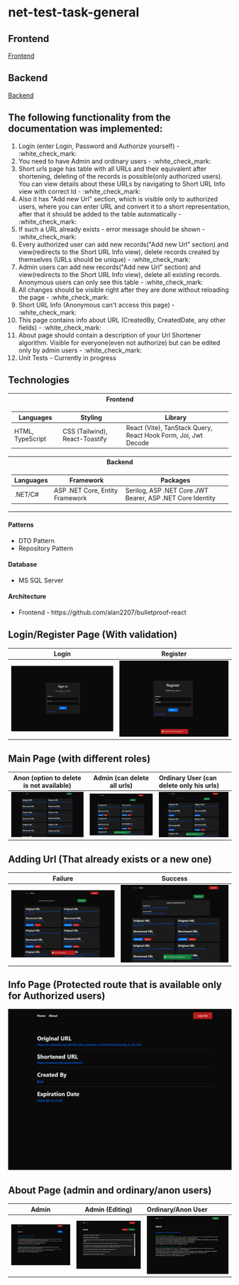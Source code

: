 # net-test-task-general

<h2>Frontend</h2>
<a href="https://github.com/RomanKosmyna/net-test-task-frontend" target="_blank">Frontend</a>

<h2>Backend</h2>
<a href="https://github.com/RomanKosmyna/net-test-task-backend" target="_blank">Backend</a>

<h2>The following functionality from the documentation was implemented:</h2>
<ol>
  <li>Login (enter Login, Password and Authorize yourself) - :white_check_mark:</li>
  <li>You need to have Admin and ordinary users - :white_check_mark:</li>
  <li>Short urls page has table with all URLs and their equivalent after shortening, deleting of the
records is possible(only authorized users). You can view details about these URLs by
navigating to Short URL Info view with correct Id - :white_check_mark:</li>
  <li>Also it has "Add new Url" section, which is visible only to authorized users, where you can
enter URL and convert it to a short representation, after that it should be added to the
table automatically - :white_check_mark:</li>
  <li>If such a URL already exists - error message should be shown - :white_check_mark:</li>
  <li>Every authorized user can add new records("Add new Url" section) and view(redirects to
the Short URL Info view), delete records created by themselves (URLs should be unique) - :white_check_mark:</li>
  <li>Admin users can add new records("Add new Url" section) and view(redirects to the Short
URL Info view), delete all existing records. Anonymous users can only see this table - :white_check_mark:</li>
  <li>All changes should be visible right after they are done without reloading the page - :white_check_mark:</li>
  <li>Short URL Info (Anonymous can't access this page) - :white_check_mark:</li>
  <li>This page contains info about URL (CreatedBy, CreatedDate, any other fields) - :white_check_mark:</li>
  <li>About page should contain a description of your Url Shortener algorithm. Visible for
everyone(even not authorize) but can be edited only by admin users - :white_check_mark:</li>
  <li>Unit Tests - Currently in progress</li>
</ol>

<h2>Technologies</h2>
<table>
<tr><th>Frontend</th></tr>
<tr><td>

|Languages| Styling | Library |
|--|--|--|
|HTML, TypeScript| CSS (Tailwind), React-Toastify|React (Vite), TanStack Query, React Hook Form, Joi, Jwt Decode |
</td></tr>
<tr><th>Backend</th></tr>
<tr><td>
  
|Languages|Framework|Packages| 
|--|--|--|
|.NET/C#|ASP .NET Core, Entity Framework|Serilog, ASP .NET Core JWT Bearer, ASP .NET Core Identity|

</td></tr>
</table>

<h4>Patterns</h4>
<ul>
  <li>DTO Pattern</li>
  <li>Repository Pattern</li>
</ul>

<h4>Database</h3>
<ul>
  <li>MS SQL Server</li>
</ul>

<h4>Architecture</h4>
<ul>
  <li>Frontend - https://github.com/alan2207/bulletproof-react</li>
</ul>

<h2>Login/Register Page (With validation)</h2>

Login             |  Register
:-------------------------:|:-------------------------:
![login](https://github.com/RomanKosmyna/net-test-task-general/blob/main/Images/login-page.png?raw=true)  |  ![register](https://github.com/RomanKosmyna/net-test-task-general/blob/main/Images/register-page%20(showing%20validation).png?raw=true)

<h2>Main Page (with different roles)</h2>

Anon (option to delete is not available)            |  Admin (can delete all urls)               |    Ordinary User (can delete only his urls)
:-------------------------:|:-------------------------:|:------------------------
![alt](https://github.com/RomanKosmyna/net-test-task-general/blob/main/Images/main-page%20(as%20guest).png?raw=true)  |  ![alt](https://github.com/RomanKosmyna/net-test-task-general/blob/main/Images/main-page%20(as%20admin).png?raw=true)   |  ![alt](https://github.com/RomanKosmyna/net-test-task-general/blob/main/Images/main-page%20(as%20ordinary%20user).png?raw=true)  

<h2>Adding Url (That already exists or a new one)</h2>

Failure             |  Success
:-------------------------:|:-------------------------:
![alt](https://github.com/RomanKosmyna/net-test-task-general/blob/main/Images/adding-url%20(when%20it%20already%20exists).png?raw=true)  |  ![alt](https://github.com/RomanKosmyna/net-test-task-general/blob/main/Images/adding-url%20(when%20it%20does%20not%20exist).png?raw=true)

<h2>Info Page (Protected route that is available only for Authorized users)</h2>

![alt](https://github.com/RomanKosmyna/net-test-task-general/blob/main/Images/info-page.png?raw=true)

<h2>About Page (admin and ordinary/anon users)</h2>

Admin             |  Admin (Editing)               |    Ordinary/Anon User
:-------------------------:|:-------------------------:|:------------------------
![alt](https://github.com/RomanKosmyna/net-test-task-general/blob/main/Images/about-page%20(admin%20role).png?raw=true)  |  ![alt](https://github.com/RomanKosmyna/net-test-task-general/blob/main/Images/about-page%20(editing%20-%20admin%20role).png?raw=true)   |  ![alt](https://github.com/RomanKosmyna/net-test-task-general/blob/main/Images/about-page%20(not%20admin%20role).png?raw=true) 

